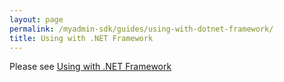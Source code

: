 ```yaml
---
layout: page
permalink: /myadmin-sdk/guides/using-with-dotnet-framework/
title: Using with .NET Framework
---
```

Please see [Using with .NET Framework](https://myadmin.geotab.com/sdk#/using-dotnet)